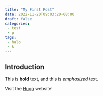 ```yaml
---
title: "My First Post"
date: 2022-11-20T09:03:20-08:00
draft: false
categories:
 - test
 - p
tags:
 - halo
 - k
---
```

## Introduction

This is **bold** text, and this is *emphasized* text.

Visit the [Hugo](https://gohugo.io) website!
